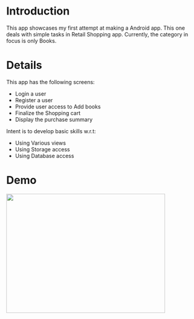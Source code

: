 # Introduction #

This app showcases my first attempt at making a Android app.
This one deals with simple tasks in Retail Shopping app. Currently, the category in focus is only Books.

# Details #

This app has the following screens:
  * Login a user
  * Register a user
  * Provide user access to Add books
  * Finalize the Shopping cart
  * Display the purchase summary

Intent is to develop basic skills w.r.t:
  * Using Various views
  * Using Storage access
  * Using Database access

# Demo #
<a href='http://www.youtube.com/watch?feature=player_embedded&v=C3UkYTf1qcA' target='_blank'><img src='http://img.youtube.com/vi/C3UkYTf1qcA/0.jpg' width='420' height=315 /></a>